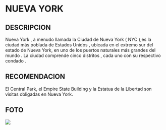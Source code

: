 # NUEVA YORK

## DESCRIPCION
Nueva York , a menudo llamada la Ciudad de Nueva York ( NYC ),es la ciudad más poblada de Estados Unidos , ubicada en el extremo sur del estado de Nueva York, en uno de los puertos naturales más grandes del mundo . La ciudad comprende cinco distritos , cada uno con su respectivo condado .

## RECOMENDACION
El Central Park, el Empire State Building y la Estatua de la Libertad son visitas obligadas en Nueva York.

## FOTO
![](https://encrypted-tbn0.gstatic.com/images?q=tbn:ANd9GcRna0KRIN8_aFA890-HNTGbsj4FWn_v4eodMA&s)